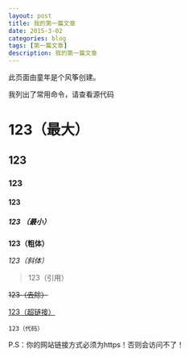 ```yaml
---
layout: post
title: 我的第一篇文章
date: 2015-3-02
categories: blog
tags: [第一篇文章]
description: 我的第一篇文章
---
```

此页面由童年是个风筝创建。

我列出了常用命令，请查看源代码

# 123（最大）
## 123
### 123
#### 123
##### 123 （最小）
**123（粗体）**

*123（斜体）*

> 123（引用）

~~123（去除）~~

[123（超链接）](https://a2791595978.github.io/)

`123（代码）`

P.S：你的网站链接方式必须为https！否则会访问不了！
